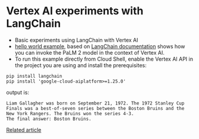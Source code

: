 # Vertex AI experiments with LangChain

- Basic experiments using LangChain with Vertex AI
- [hello world example](https://github.com/ryanmark1867/vertexai_langchain/blob/master/hello_world.py), based on [LangChain documentation](https://python.langchain.com/en/latest/modules/models/llms/integrations/google_vertex_ai_palm.html) shows how you can invoke the PaLM 2 model in the context of Vertex AI.
- To run this example directly from Cloud Shell, enable the Vertex AI API in the project you are using and install the prerequisites:

 ```
 pip install langchain
 pip install 'google-cloud-aiplatform>=1.25.0'
 ```

 output is:  
 
 ```
 Liam Gallagher was born on September 21, 1972. The 1972 Stanley Cup Finals was a best-of-seven series between the Boston Bruins and the New York Rangers. The Bruins won the series 4-3.
The final answer: Boston Bruins.
```

[Related article](https://markryan-69718.medium.com/hello-world-for-vertex-ai-generative-ai-with-langchain-5a98efdd37e0?sk=1437689fe2dd3e772dc6b89554d7a170)